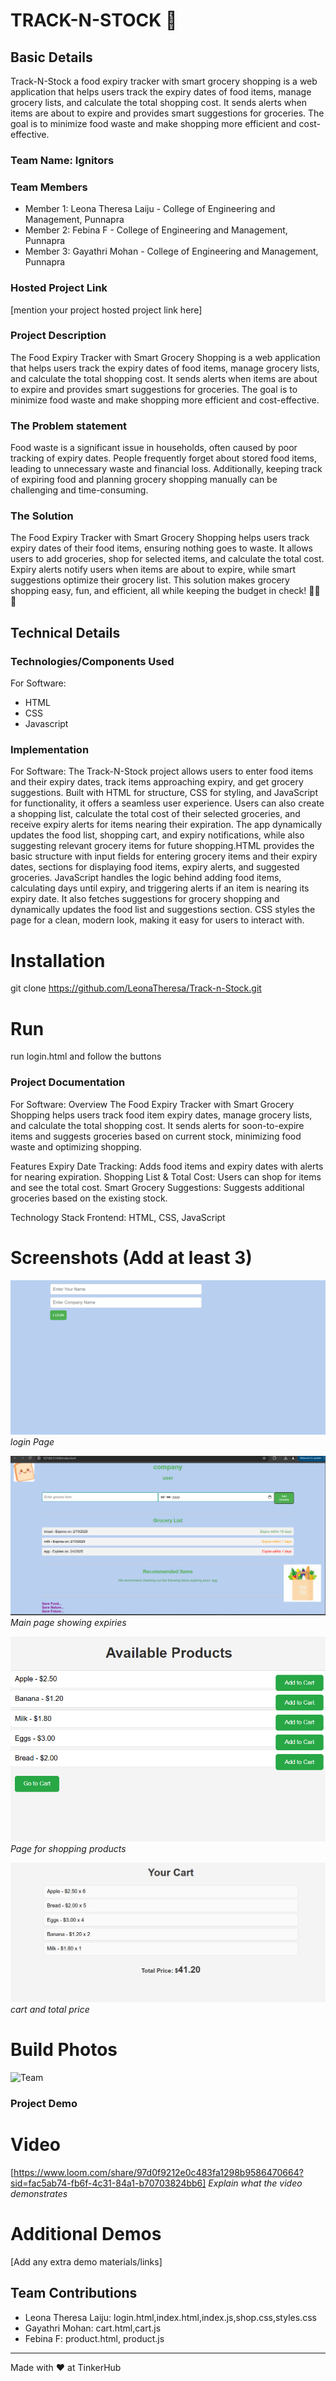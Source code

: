 # TRACK-N-STOCK 🎯


## Basic Details
Track-N-Stock a food expiry tracker with smart grocery shopping is a web application that helps users track the expiry dates of food items, manage grocery lists, and calculate the total shopping cost. It sends alerts when items are about to expire and provides smart suggestions for groceries. The goal is to minimize food waste and make shopping more efficient and cost-effective.

### Team Name: Ignitors


### Team Members
- Member 1: Leona Theresa Laiju - College of Engineering and Management, Punnapra
- Member 2: Febina F - College of Engineering and Management, Punnapra
- Member 3: Gayathri Mohan - College of Engineering and Management, Punnapra

### Hosted Project Link
[mention your project hosted project link here]

### Project Description
The Food Expiry Tracker with Smart Grocery Shopping is a web application that helps users track the expiry dates of food items, manage grocery lists, and calculate the total shopping cost. It sends alerts when items are about to expire and provides smart suggestions for groceries. The goal is to minimize food waste and make shopping more efficient and cost-effective.

### The Problem statement
Food waste is a significant issue in households, often caused by poor tracking of expiry dates. People frequently forget about stored food items, leading to unnecessary waste and financial loss. Additionally, keeping track of expiring food and planning grocery shopping manually can be challenging and time-consuming.

### The Solution
The Food Expiry Tracker with Smart Grocery Shopping helps users track expiry dates of their food items, ensuring nothing goes to waste. It allows users to add groceries, shop for selected items, and calculate the total cost. Expiry alerts notify users when items are about to expire, while smart suggestions optimize their grocery list. This solution makes grocery shopping easy, fun, and efficient, all while keeping the budget in check! 🛒🍏🎉


## Technical Details
### Technologies/Components Used
For Software:
- HTML
- CSS
- Javascript




### Implementation
For Software:
The Track-N-Stock project allows users to enter food items and their expiry dates, track items approaching expiry, and get grocery suggestions. Built with HTML for structure, CSS for styling, and JavaScript for functionality, it offers a seamless user experience. Users can also create a shopping list, calculate the total cost of their selected groceries, and receive expiry alerts for items nearing their expiration. The app dynamically updates the food list, shopping cart, and expiry notifications, while also suggesting relevant grocery items for future shopping.HTML provides the basic structure with input fields for entering grocery items and their expiry dates, sections for displaying food items, expiry alerts, and suggested groceries. JavaScript handles the logic behind adding food items, calculating days until expiry, and triggering alerts if an item is nearing its expiry date. It also fetches suggestions for grocery shopping and dynamically updates the food list and suggestions section. CSS styles the page for a clean, modern look, making it easy for users to interact with. 


# Installation
git clone https://github.com/LeonaTheresa/Track-n-Stock.git

# Run
run login.html and follow the buttons

### Project Documentation
For Software:
 Overview
The Food Expiry Tracker with Smart Grocery Shopping helps users track food item expiry dates, manage grocery lists, and calculate the total shopping cost. It sends alerts for soon-to-expire items and suggests groceries based on current stock, minimizing food waste and optimizing shopping.

Features
Expiry Date Tracking: Adds food items and expiry dates with alerts for nearing expiration.
Shopping List & Total Cost: Users can shop for items and see the total cost.
Smart Grocery Suggestions: Suggests additional groceries based on the existing stock.

Technology Stack
Frontend: HTML, CSS, JavaScript

# Screenshots (Add at least 3)
![Screenshot1](./screenshots/Screenshot%202025-02-02%20082937.png)
*login Page*

![Screenshot2](./screenshots/Screenshot%202025-02-02%20083618.png)
*Main page showing expiries*

![Screenshot3](./screenshots/Screenshot%202025-02-02%20084500.png)
*Page for shopping products*

![Screenshot4](./screenshots/Screenshot%202025-02-02%20084833.png)
*cart and total price*


# Build Photos
![Team](https://drive.google.com/file/d/17PxhqZ3fViPT1WnqWcPt9CdVjQ8Rs6vQ/view?usp=sharing)




### Project Demo
# Video
[https://www.loom.com/share/97d0f9212e0c483fa1298b9586470664?sid=fac5ab74-fb6f-4c31-84a1-b70703824bb6]
*Explain what the video demonstrates*

# Additional Demos
[Add any extra demo materials/links]

## Team Contributions
- Leona Theresa Laiju: login.html,index.html,index.js,shop.css,styles.css
- Gayathri Mohan: cart.html,cart.js
- Febina F: product.html, product.js

---
Made with ❤️ at TinkerHub
